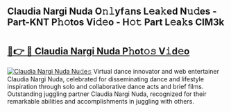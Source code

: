 ## Claudia Nargi Nuda O𝚗𝚕yf𝚊ns L𝚎a𝚔ed N𝚞𝚍es - Part-KNT P𝚑𝚘tos Vi𝚍𝚎o - H𝚘𝚝 Part L𝚎a𝚔s CIM3k

# <h2><a href="http://kfbimtg.oniu.top/?m=Claudia+Nargi+Nuda">🔗👉 🔴 Claudia Nargi Nuda P𝚑ot𝚘𝚜 V𝚒d𝚎o</a></h2>

[![Claudia Nargi Nuda Nu𝚍e𝚜](https://i.imgur.com/0qMVB7G.gif)](http://kfbimtg.oniu.top/?m=Claudia+Nargi+Nuda)
Virtual dance innovator and web entertainer Claudia Nargi Nuda, celebrated for disseminating dance and lifestyle inspiration through solo and collaborative dance acts and brief films. Outstanding juggling partner Claudia Nargi Nuda, recognized for their remarkable abilities and accomplishments in juggling with others.  
